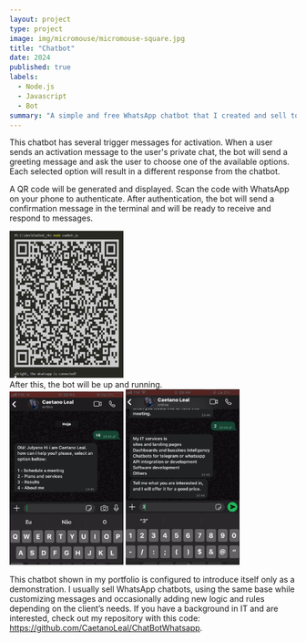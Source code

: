 ```yaml
---
layout: project
type: project
image: img/micromouse/micromouse-square.jpg
title: "Chatbot"
date: 2024
published: true
labels:
  - Node.js
  - Javascript
  - Bot
summary: "A simple and free WhatsApp chatbot that I created and sell to various businesses."
---
```

This chatbot has several trigger messages for activation. When a user sends an activation message to the user's private chat, the bot will send a greeting message and ask the user to choose one of the available options. Each selected option will result in a different response from the chatbot.

A QR code will be generated and displayed. Scan the code with WhatsApp on your phone to authenticate. After authentication, the bot will send a confirmation message in the terminal and will be ready to receive and respond to messages.

<div class="text-center p-4">
  <img width="200px" src="../img/ChatbotQrCode.png" class="img-thumbnail" ></div>
  After this, the bot will be up and running.
  <div class="text-center p-4">
    <img width="200px" src="../img/ChatbotEntrada.png" class="img-thumbnail" >
    <img width="200px" src="../img/Chatbot2.png" class="img-thumbnail" >
  </div>


This chatbot shown in my portfolio is configured to introduce itself only as a demonstration. I usually sell WhatsApp chatbots, using the same base while customizing messages and occasionally adding new logic and rules depending on the client’s needs. If you have a background in IT and are interested, check out my repository with this code: https://github.com/CaetanoLeal/ChatBotWhatsapp.
